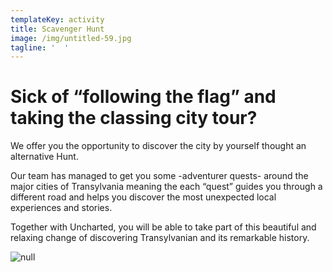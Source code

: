 ```yaml
---
templateKey: activity
title: Scavenger Hunt
image: /img/untitled-59.jpg
tagline: '  '
---
```

# Sick of “following the flag” and taking the classing city tour?

We offer you the opportunity to discover the city by yourself thought an alternative Hunt. 

Our team has managed to get you some -adventurer quests- around the major cities of Transylvania meaning the each “quest” guides you through a different road and helps you discover the most unexpected local experiences and stories. 

Together with Uncharted, you will be able to take part of this beautiful and relaxing change of discovering Transylvanian and its remarkable history.

![null](/img/rumænien-270317-15626.jpg)
